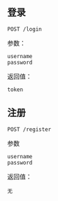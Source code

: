## 登录
	
	POST /login
	
参数：

	username
	password
	
返回值：

	token
	
## 注册

	POST /register
	
参数

	username
	password
	
返回值：

	无